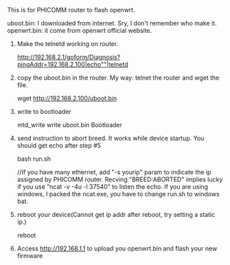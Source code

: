 This is for PHICOMM router to flash openwrt.

uboot.bin: I downloaded from internet. Sry, I don't remember who make it.
openwrt.bin: it come from openwrt official website.


1. Make the telnetd working on router.

    http://192.168.2.1/goform/Diagnosis?pingAddr=192.168.2.100|echo""|telnetd

2. copy the uboot.bin in the router. My way: telnet the router and wget the file.

    wget http://192.168.2.100/uboot.bin

3. write to bootloader

    mtd_write write uboot.bin Bootloader

4. send instruction to abort breed. It works while device startup. You should get echo after step #5

    bash run.sh
    
    //If you have many ethernet, add "-s yourip" param to indicate the ip assigned by PHICOMM router. Recving "BREED:ABORTED" implies lucky if you use "ncat -v -4u -l 37540" to listen the echo. If you are using windows, I packed the ncat.exe, you have to change run.sh to windows bat.

5. reboot your device(Cannot get ip addr after reboot, try setting a static ip.)

    reboot


6. Access http://192.168.1.1 to upload you openwrt.bin and flash your new firmware



